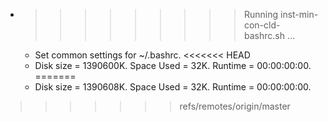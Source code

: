 * >>>>>>>>> Running inst-min-con-cld-bashrc.sh ...
  * Set common settings for ~/.bashrc.
<<<<<<< HEAD
  * Disk size = 1390600K. Space Used = 32K. Runtime = 00:00:00:00.
=======
  * Disk size = 1390608K. Space Used = 32K. Runtime = 00:00:00:00.
>>>>>>> refs/remotes/origin/master
